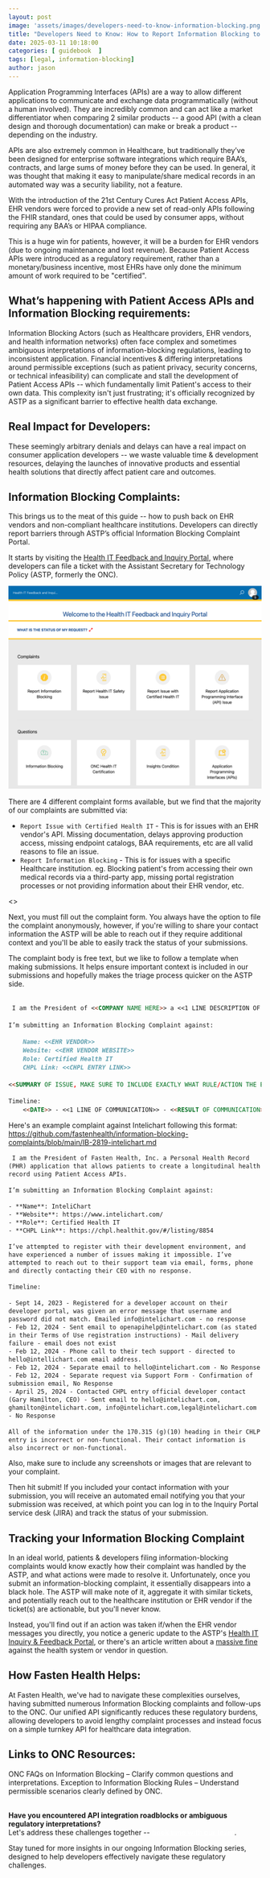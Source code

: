 ```yaml
---
layout: post
image: 'assets/images/developers-need-to-know-information-blocking.png'
title: "Developers Need to Know: How to Report Information Blocking to ASTP"
date: 2025-03-11 10:18:00
categories: [ guidebook  ]
tags: [legal, information-blocking]
author: jason
---
```


Application Programming Interfaces (APIs) are a way to allow different applications to communicate and exchange data 
programmatically (without a human involved). They are incredibly common and can act like a market differentiator when 
comparing 2 similar products -- a good API (with a clean design and thorough documentation) can make or break a product 
-- depending on the industry.

APIs are also extremely common in Healthcare, but traditionally they’ve been designed for enterprise software integrations 
which require BAA’s, contracts, and large sums of money before they can be used. In general, it was thought that making it 
easy to manipulate/share medical records in an automated way was a security liability, not a feature.

With the introduction of the 21st Century Cures Act Patient Access APIs, EHR vendors were forced to provide a new set of 
read-only APIs following the FHIR standard, ones that could be used by consumer apps, without requiring any BAA’s or 
HIPAA compliance.

This is a huge win for patients, however, it will be a burden for EHR vendors (due to ongoing maintenance and lost revenue). 
Because Patient Access APIs were introduced as a regulatory requirement, rather than a monetary/business incentive, 
most EHRs have only done the minimum amount of work required to be "certified".

## What’s happening with Patient Access APIs and Information Blocking requirements:

Information Blocking Actors (such as Healthcare providers, EHR vendors, and health information networks) often face 
complex and sometimes ambiguous interpretations of information-blocking regulations, leading to inconsistent application. 
Financial incentives & differing interpretations around permissible exceptions (such as patient privacy, security concerns, 
or technical infeasibility) can complicate and stall the development of Patient Access APIs -- which fundamentally limit 
Patient's access to their own data. This complexity isn't just frustrating; it's officially recognized by ASTP as a 
significant barrier to effective health data exchange.

## Real Impact for Developers:

These seemingly arbitrary denials and delays can have a real impact on consumer application developers --
we waste valuable time & development resources, delaying the launches of innovative products and essential 
health solutions that directly affect patient care and outcomes.

## Information Blocking Complaints:
This brings us to the meat of this guide -- how to push back on EHR vendors and non-compliant healthcare institutions. 
Developers can directly report barriers through ASTP’s official Information Blocking Complaint Portal.

It starts by visiting the [Health IT Feedback and Inquiry Portal](https://www.healthit.gov/feedback), where developers 
can file a ticket with the Assistant Secretary for Technology Policy (ASTP, formerly the ONC).

![healthit-feedback-and-inquiry-portal.png](assets/images/information-blocking-complaints/healthit-feedback-and-inquiry-portal.png)

There are 4 different complaint forms available, but we find that the majority of our complaints are submitted via:

- `Report Issue with Certified Health IT` - This is for issues with an EHR vendor's API. Missing documentation, delays approving production access, missing endpoint catalogs, BAA requirements, etc are all valid reasons to file an issue.
- `Report Information Blocking` - This is for issues with a specific Healthcare institution. eg. Blocking patient's from  accessing their own medical records via a third-party app, missing portal registration processes or not providing information about their EHR vendor, etc.


<<IMAGE FROM FORM SUBMISSION HERE>>

Next, you must fill out the complaint form. You always have the option to file the complaint anonymously, however, if you're 
willing to share your contact information the ASTP will be able to reach out if they require additional context and you'll 
be able to easily track the status of your submissions.

The complaint body is free text, but we like to follow a template when making submissions. It helps ensure important 
context is included in our submissions and hopefully makes the triage process quicker on the ASTP side.

```markdown
 
 I am the President of <<COMPANY NAME HERE>> a <<1 LINE DESCRIPTION OF COMPANY APP>> that uses Patient Access APIs.

I’m submitting an Information Blocking Complaint against:

    Name: <<EHR VENDOR>>
    Website: <<EHR VENDOR WEBSITE>>
    Role: Certified Health IT
    CHPL Link: <<CHPL ENTRY LINK>>

<<SUMMARY OF ISSUE, MAKE SURE TO INCLUDE EXACTLY WHAT RULE/ACTION THE EHR VENDOR IS STOPPING>>

Timeline:
    <<DATE>> - <<1 LINE OF COMMUNICATION>> - <<RESULT OF COMMUNICATION>>

```

Here's an example complaint against Intelichart following this format: https://github.com/fastenhealth/information-blocking-complaints/blob/main/IB-2819-intelichart.md

```
 I am the President of Fasten Health, Inc. a Personal Health Record (PHR) application that allows patients to create a longitudinal health record using Patient Access APIs.

I’m submitting an Information Blocking Complaint against:

- **Name**: InteliChart
- **Website**: https://www.intelichart.com/
- **Role**: Certified Health IT
- **CHPL Link**: https://chpl.healthit.gov/#/listing/8854

I’ve attempted to register with their development environment, and have experienced a number of issues making it impossible. I’ve attempted to reach out to their support team via email, forms, phone and directly contacting their CEO with no response.

Timeline:

- Sept 14, 2023 - Registered for a developer account on their developer portal, was given an error message that username and password did not match. Emailed info@intelichart.com - no response
- Feb 12, 2024 - Sent email to openapihelp@intelichart.com (as stated in their Terms of Use registration instructions) - Mail delivery failure - email does not exist
- Feb 12, 2024 - Phone call to their tech support - directed to hello@intellichart.com email address.
- Feb 12, 2024 - Separate email to hello@intelichart.com - No Response
- Feb 12, 2024 - Separate request via Support Form - Confirmation of submission email, No Response
- April 25, 2024 - Contacted CHPL entry official developer contact (Gary Hamilton, CEO) - Sent email to hello@intelichart.com, ghamilton@intelichart.com, info@intelichart.com,legal@intelichart.com - No Response

All of the information under the 170.315 (g)(10) heading in their CHLP entry is incorrect or non-functional. Their contact information is also incorrect or non-functional.
```

Also, make sure to include any screenshots or images that are relevant to your complaint.

Then hit submit! If you included your contact information with your submission, you will receive an automated email 
notifying you that your submission was received, at which point you can log in to the Inquiry Portal service desk (JIRA) 
and track the status of your submission.


## Tracking your Information Blocking Complaint

In an ideal world, patients & developers filing information-blocking complaints would know exactly how their complaint 
was handled by the ASTP, and what actions were made to resolve it. Unfortunately, once you submit an information-blocking 
complaint, it essentially disappears into a black hole. The ASTP will make note of it, aggregate it with similar tickets, 
and potentially reach out to the healthcare institution or EHR vendor if the ticket(s) are actionable, but you'll never know.

Instead, you'll find out if an action was taken if/when the EHR vendor messages you directly, you notice a generic update 
to the ASTP's [Health IT Inquiry & Feedback Portal](https://onc-healthit.github.io/api-resource-guide/inquiry-portal/404-inquiries/), 
or there's an article written about a [massive fine](https://www.hhs.gov/about/news/2025/03/06/hhs-office-civil-rights-imposes-200000-penalty-against-oregon-health-science-university-failure-provide-timely-access-patient-records.html) 
against the health system or vendor in question.


## How Fasten Health Helps:
At Fasten Health, we've had to navigate these complexities ourselves, having submitted numerous Information Blocking 
complaints and follow-ups to the ONC. Our unified API significantly reduces these regulatory burdens, allowing developers 
to avoid lengthy complaint processes and instead focus on a simple turnkey API for healthcare data integration.

## Links to ONC Resources:
ONC FAQs on Information Blocking – Clarify common questions and interpretations.
Exception to Information Blocking Rules – Understand permissible scenarios clearly defined by ONC.

<br/>
<div class="alert alert-secondary" role="alert">
    <i class="fa fa-info-circle"></i>
    <strong>Have you encountered API integration roadblocks or ambiguous regulatory interpretations? </strong><br/>
    Let's address these challenges together -- <a style="color:white; text-decoration: underline; font-weight: bold" href="https://calendly.com/jason-kulatunga/30min">book time with our team</a>.
</div>


Stay tuned for more insights in our ongoing Information Blocking series, designed to help developers effectively navigate 
these regulatory challenges.

